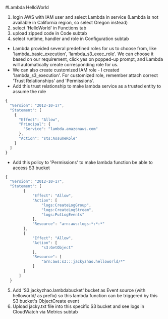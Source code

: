 #Lambda HelloWorld

1. login AWS with IAM user and select Lambda in service (Lambda is not available in California region, so select Oregon instead)
2. select 'HelloWorld' in Functions tab
3. upload zipped code in Code subtab
4. select runtime, handler and role in Configuration subtab
  * Lambda provided several predefined roles for us to choose from, like 'lambda_basic_execution', 'lambda_s3_exec_role'. We can choose it based on our requirement, click yes on popped-up prompt, and Lambda will automatically create corresponding role for us.
  * We can also create customized IAM role - I created 'lambda_s3_execution'. For customized role, remember attach correct 'Trust Relationships' and 'Permissions'.
  * Add this trust relationship to make lambda service as a trusted entity to assume the role
  ```javascript
  {
    "Version": "2012-10-17",
    "Statement": [
      {
        "Effect": "Allow",
        "Principal": {
          "Service": "lambda.amazonaws.com"
        },
        "Action": "sts:AssumeRole"
      }
    ]
  }
  ```
  * Add this policy to 'Permissions' to make lambda function be able to access S3 bucket
  ```javascript
  {
    "Version": "2012-10-17",
    "Statement": [
          {
              "Effect": "Allow",
              "Action": [
                  "logs:CreateLogGroup",
                  "logs:CreateLogStream",
                  "logs:PutLogEvents"
              ],
              "Resource": "arn:aws:logs:*:*:*"
          },
          {
              "Effect": "Allow",
              "Action": [
                  "s3:GetObject"
              ],
              "Resource": [
                  "arn:aws:s3:::jackyzhao.helloworld/*"
              ]
          }
        ]
    }
  ```
5. Add 'S3:jackyzhao.lambdabucket' bucket as Event source (with helloworld/ as prefix) so this lambda function can be triggered by this S3 bucket's ObjectCreate event
6. Upload jacky.txt file into this specific S3 bucket and see logs in CloudWatch via Metrics subtab
